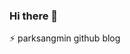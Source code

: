 ### Hi there 👋
⚡ parksangmin github blog

<!--
**p-wtt/p-wtt** is a ✨ _special_ ✨ repository because its `README.md` (this file) appears on your GitHub profile

Here are some ideas to get you started:

- 🔭 I’m currently working on ...
- 🌱 I’m currently learning ...
- 👯 I’m looking to collaborate on ...
- 🤔 I’m looking for help with ...
- 💬 Ask me about ...
- 📫 How to reach me: ...
- 😄 Pronouns: ...
- ⚡ Fun fact: ...
-->
<!--
잔디색
mon / tue / wed / thu / fri / sat / sun
-->

<!--
2021. 03. 01 1commit
2021. 03. 02 1commit
2021. 03. 03 1commit
2021. 03. 04 1commit
2021. 03. 05 1commit
2021. 03. 06 1commit
2021. 03. 07 1commit
2021. 03. 08 1commit
2021. 03. 09 1commit
2021. 03. 10 1commit
2021. 03. 11 1commit
2021. 03. 12 1commit
2021. 03. 13 1commit
2021. 03. 14 1commit
2021. 03. 15 1commit  
2021. 03. 16 1commit
2021. 03. 18 1commit
2021. 03. 19 1commit
2021. 03. 20 1commit
2021. 03. 21 1commit
2021. 03. 22 1commit
2021. 03. 23 1commit
2021. 03. 24 1commit
2021. 03. 25 1commit
2021. 03. 29 1commit
-->
